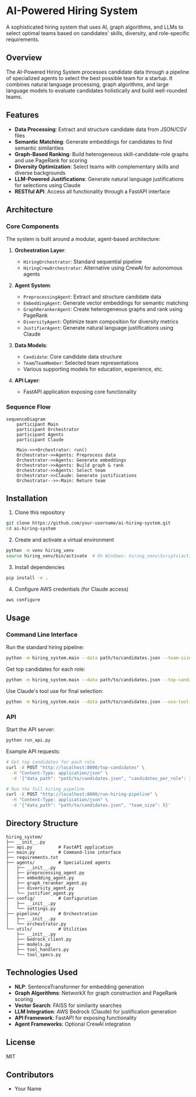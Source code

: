 # AI-Powered Hiring System

A sophisticated hiring system that uses AI, graph algorithms, and LLMs to select optimal teams based on candidates' skills, diversity, and role-specific requirements.

## Overview

The AI-Powered Hiring System processes candidate data through a pipeline of specialized agents to select the best possible team for a startup. It combines natural language processing, graph algorithms, and large language models to evaluate candidates holistically and build well-rounded teams.

## Features

- **Data Processing**: Extract and structure candidate data from JSON/CSV files
- **Semantic Matching**: Generate embeddings for candidates to find semantic similarities
- **Graph-Based Ranking**: Build heterogeneous skill-candidate-role graphs and use PageRank for scoring
- **Diversity Optimization**: Select teams with complementary skills and diverse backgrounds
- **LLM-Powered Justifications**: Generate natural language justifications for selections using Claude
- **RESTful API**: Access all functionality through a FastAPI interface

## Architecture

### Core Components

The system is built around a modular, agent-based architecture:

1. **Orchestration Layer**:
   - `HiringOrchestrator`: Standard sequential pipeline
   - `HiringCrewOrchestrator`: Alternative using CrewAI for autonomous agents

2. **Agent System**:
   - `PreprocessingAgent`: Extract and structure candidate data
   - `EmbeddingAgent`: Generate vector embeddings for semantic matching
   - `GraphRerankerAgent`: Create heterogeneous graphs and rank using PageRank
   - `DiversityAgent`: Optimize team composition for diversity metrics
   - `JustifierAgent`: Generate natural language justifications using Claude

3. **Data Models**:
   - `Candidate`: Core candidate data structure
   - `Team`/`TeamMember`: Selected team representations
   - Various supporting models for education, experience, etc.

4. **API Layer**:
   - FastAPI application exposing core functionality

### Sequence Flow

```mermaid
sequenceDiagram
    participant Main
    participant Orchestrator
    participant Agents
    participant Claude

    Main->>+Orchestrator: run()
    Orchestrator->>Agents: Preprocess data
    Orchestrator->>Agents: Generate embeddings
    Orchestrator->>Agents: Build graph & rank
    Orchestrator->>Agents: Select team
    Orchestrator->>Claude: Generate justifications
    Orchestrator-->>-Main: Return team
```

## Installation

1. Clone this repository
```bash
git clone https://github.com/your-username/ai-hiring-system.git
cd ai-hiring-system
```

2. Create and activate a virtual environment
```bash
python -m venv hiring_venv
source hiring_venv/bin/activate  # On Windows: hiring_venv\Scripts\activate
```

3. Install dependencies
```bash
pip install -e .
```

4. Configure AWS credentials (for Claude access)
```bash
aws configure
```

## Usage

### Command Line Interface

Run the standard hiring pipeline:

```bash
python -m hiring_system.main --data path/to/candidates.json --team-size 5
```

Get top candidates for each role:

```bash
python -m hiring_system.main --data path/to/candidates.json --top-candidates --top-n 3
```

Use Claude's tool use for final selection:

```bash
python -m hiring_system.main --data path/to/candidates.json --use-tool-use
```

### API

Start the API server:

```bash
python run_api.py
```

Example API requests:

```bash
# Get top candidates for each role
curl -X POST "http://localhost:8000/top-candidates" \
  -H "Content-Type: application/json" \
  -d '{"data_path": "path/to/candidates.json", "candidates_per_role": 3}'

# Run the full hiring pipeline
curl -X POST "http://localhost:8000/run-hiring-pipeline" \
  -H "Content-Type: application/json" \
  -d '{"data_path": "path/to/candidates.json", "team_size": 5}'
```

## Directory Structure

```
hiring_system/
├── __init__.py
├── api.py          # FastAPI application
├── main.py         # Command-line interface
├── requirements.txt
├── agents/         # Specialized agents
│   ├── __init__.py
│   ├── preprocessing_agent.py
│   ├── embedding_agent.py
│   ├── graph_reranker_agent.py
│   ├── diversity_agent.py
│   └── justifier_agent.py
├── config/         # Configuration
│   ├── __init__.py
│   └── settings.py
├── pipeline/       # Orchestration
│   ├── __init__.py
│   └── orchestrator.py
└── utils/          # Utilities
    ├── __init__.py
    ├── bedrock_client.py
    ├── models.py
    ├── tool_handlers.py
    └── tool_specs.py
```

## Technologies Used

- **NLP**: SentenceTransformer for embedding generation
- **Graph Algorithms**: NetworkX for graph construction and PageRank scoring
- **Vector Search**: FAISS for similarity searches
- **LLM Integration**: AWS Bedrock (Claude) for justification generation
- **API Framework**: FastAPI for exposing functionality
- **Agent Frameworks**: Optional CrewAI integration

## License

MIT

## Contributors

- Your Name
